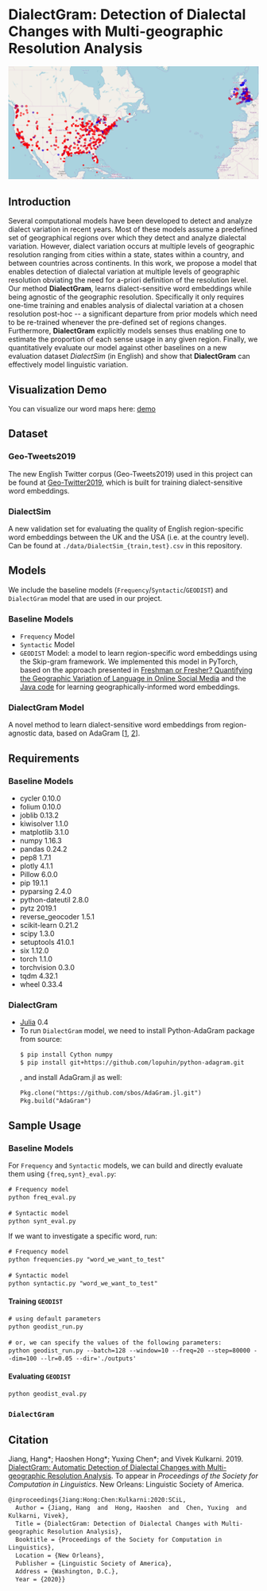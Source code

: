 # DialectGram: Detection of Dialectal Changes with Multi-geographic Resolution Analysis

![heat-map-gas](./image/gas.png?raw=true "Word heat map of gas")

## Introduction
Several computational models have been developed to detect and analyze dialect variation in recent years. Most of these models assume a predefined set of geographical regions over which they detect and analyze dialectal variation. However, dialect variation occurs at multiple levels of geographic resolution ranging from cities within a state, states within a country, and between countries across continents. In this work, we propose a model that enables detection of dialectal variation at multiple levels of geographic resolution obviating the need for a-priori definition of the resolution level. Our method **DialectGram**, learns dialect-sensitive word embeddings while being agnostic of the geographic resolution. Specifically it only requires one-time training and enables analysis of dialectal variation at a chosen resolution post-hoc -- a significant departure from prior models which need to be re-trained whenever the pre-defined set of regions changes. Furthermore, **DialectGram** explicitly models senses thus enabling one to estimate the proportion of each sense usage in any given region. Finally, we quantitatively evaluate our model against other baselines on a new evaluation dataset *DialectSim* (in English) and show that **DialectGram** can effectively model linguistic variation.

## Visualization Demo
You can visualize our word maps here: [demo](https://yuxingch.github.io/DialectGram/demo/main.html)

## Dataset
### Geo-Tweets2019
The new English Twitter corpus (Geo-Tweets2019) used in this project can be found at [Geo-Twitter2019](https://github.com/hjian42/Geo-Twitter2019), which is built for training dialect-sensitive word embeddings.

### DialectSim
A new validation set for evaluating the quality of English region-specific word embeddings between the UK and the USA (i.e. at the country level). Can be found at `./data/DialectSim_{train,test}.csv` in this repository.

## Models
We include the baseline models (`Frequency`/`Syntactic`/`GEODIST`) and `DialectGram` model that are used in our project.
### Baseline Models
  - `Frequency` Model
  - `Syntactic` Model
  - `GEODIST` Model: a model to learn region-specific word embeddings using the Skip-gram framework. We implemented this model in PyTorch, based on the approach presented in [Freshman or Fresher? Quantifying the Geographic Variation of Language in Online Social Media](https://arxiv.org/pdf/1510.06786.pdf) and the [Java code](https://github.com/dbamman/geoSGLM) for learning geographically-informed word embeddings. 

### DialectGram Model 
A novel method to learn dialect-sensitive word embeddings from region-agnostic data, based on AdaGram \[[1](https://github.com/sbos/AdaGram.jl), [2](https://github.com/lopuhin/python-adagram)\].

## Requirements
### Baseline Models
- cycler            0.10.0 
- folium            0.10.0
- joblib            0.13.2 
- kiwisolver        1.1.0  
- matplotlib        3.1.0  
- numpy             1.16.3 
- pandas            0.24.2 
- pep8              1.7.1
- plotly            4.1.1  
- Pillow            6.0.0  
- pip               19.1.1 
- pyparsing         2.4.0  
- python-dateutil   2.8.0  
- pytz              2019.1
- reverse_geocoder  1.5.1
- scikit-learn    0.21.2 
- scipy           1.3.0  
- setuptools      41.0.1 
- six             1.12.0 
- torch           1.1.0  
- torchvision     0.3.0  
- tqdm            4.32.1 
- wheel           0.33.4

### DialectGram
- [Julia](https://github.com/JuliaLang/julia) 0.4
- To run `DialectGram` model, we need to install Python-AdaGram package from source:
  ```
  $ pip install Cython numpy
  $ pip install git+https://github.com/lopuhin/python-adagram.git
  ```
  , and install AdaGram.jl as well:
  ```
  Pkg.clone("https://github.com/sbos/AdaGram.jl.git")
  Pkg.build("AdaGram")
  ```

## Sample Usage
### Baseline Models
For `Frequency` and `Syntactic` models, we can build and directly evaluate them using `{freq,synt}_eval.py`:
```
# Frequency model
python freq_eval.py

# Syntactic model
python synt_eval.py
```
If we want to investigate a specific word, run:
```
# Frequency model
python frequencies.py "word_we_want_to_test"

# Syntactic model
python syntactic.py "word_we_want_to_test"
```

#### Training `GEODIST`
```
# using default parameters
python geodist_run.py

# or, we can specify the values of the following parameters:
python geodist_run.py --batch=128 --window=10 --freq=20 --step=80000 --dim=100 --lr=0.05 --dir='./outputs'
```
#### Evaluating `GEODIST`
```
python geodist_eval.py
```

### `DialectGram`


## Citation
Jiang, Hang*; Haoshen Hong*; Yuxing Chen*; and Vivek Kulkarni. 2019. [DialectGram: Automatic Detection of Dialectal Changes with Multi-geographic Resolution Analysis](https://arxiv.org/abs/1910.01818). To appear in *Proceedings of the Society for Computation in Linguistics*. New Orleans: Linguistic Society of America. 

```
@inproceedings{Jiang:Hong:Chen:Kulkarni:2020:SCiL,
  Author = {Jiang, Hang  and  Hong, Haoshen  and  Chen, Yuxing  and  Kulkarni, Vivek},
  Title = {DialectGram: Detection of Dialectal Changes with Multi-geographic Resolution Analysis},
  Booktitle = {Proceedings of the Society for Computation in Linguistics},
  Location = {New Orleans},
  Publisher = {Linguistic Society of America},
  Address = {Washington, D.C.},
  Year = {2020}}
```
